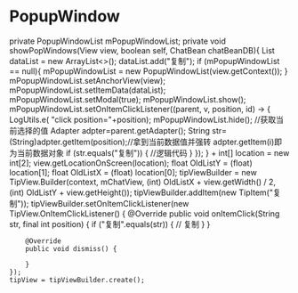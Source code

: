 # PopupWindow

 private PopupWindowList mPopupWindowList;
    private void showPopWindows(View view, boolean self, ChatBean chatBeanDB){
        List<String> dataList = new ArrayList<>();
        dataList.add("复制");
        if (mPopupWindowList == null){
            mPopupWindowList = new PopupWindowList(view.getContext());
        }
        mPopupWindowList.setAnchorView(view);
        mPopupWindowList.setItemData(dataList);
        mPopupWindowList.setModal(true);
        mPopupWindowList.show();
        mPopupWindowList.setOnItemClickListener((parent, v, position, id) -> {
            LogUtils.e( "click position="+position);
            mPopupWindowList.hide();
            //获取当前选择的值
            Adapter adpter=parent.getAdapter();
            String str=(String)adpter.getItem(position);//拿到当前数据值并强转   adpter.getItem(i)即为当前数据对象
            if (str.equals("复制")) {
              //逻辑代码
            }
        });
    }
  +
    int[] location = new int[2];
    view.getLocationOnScreen(location);
    float OldListY = (float) location[1];
    float OldListX = (float) location[0];
    tipViewBuilder = new TipView.Builder(context, mChatView, (int) OldListX + view.getWidth() / 2, (int) OldListY + view.getHeight());
    tipViewBuilder.addItem(new TipItem("复制"));
    tipViewBuilder.setOnItemClickListener(new TipView.OnItemClickListener() {
        @Override
        public void onItemClick(String str, final int position) {
            if ("复制".equals(str)) {
              // 复制
            }
        }

        @Override
        public void dismiss() {
        
        }
    });
    tipView = tipViewBuilder.create();
